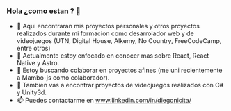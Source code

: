 ### Hola ¿como estan ? 👋

- 🔭 Aqui encontraran mis proyectos personales y otros proyectos realizados durante mi formacion como desarrolador web y de videojuegos (UTN, Digital House, Alkemy, No Country, FreeCodeCamp, entre otros)
- 🌱 Actualmente estoy enfocado en conocer mas sobre React, React Native y Astro. 
- 👯 Estoy buscando colaborar en proyectos afines (me uni recientemente a Mambo-js como colaborador).
- 🔭 Tambien vas a encontrar proyectos de videojuegos realizados con C# y Unity3d.
- 📫 Puedes contactarme en www.linkedin.com/in/diegonicita/
